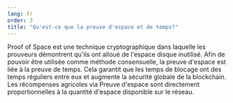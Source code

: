 ```yaml
---
lang: fr
order: 3
title: "Qu'est-ce que la preuve d'espace et de temps?"
---
```


Proof of Space est une technique cryptographique dans laquelle les prouveurs démontrent qu'ils ont alloué de l'espace disque inutilisé. Afin de pouvoir être utilisée comme méthode consensuelle, la preuve d'espace est liée à la preuve de temps. Cela garantit que les temps de blocage ont des temps réguliers entre eux et augmente la sécurité globale de la blockchain. Les récompenses agricoles via Preuve d'espace sont directement proportionnelles à la quantité d'espace disponible sur le réseau.

